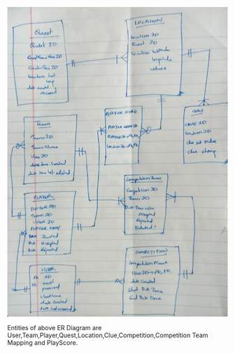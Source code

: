 ![ER Diagram](ModuleERDiagram.png)

Entities of above ER Diagram are User,Team,Player,Quest,Location,Clue,Competition,Competition Team Mapping and PlayScore.
